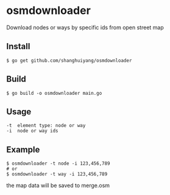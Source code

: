 # osmdownloader
Download nodes or ways by specific ids from open street map

## Install
```shell
$ go get github.com/shanghuiyang/osmdownloader
```

## Build
```shell
$ go build -o osmdownloader main.go
```

## Usage
```
-t  element type: node or way
-i  node or way ids
```

## Example
```shell
$ osmdownloader -t node -i 123,456,789
# or
$ osmdownloader -t way -i 123,456,789
```
the map data will be saved to merge.osm

